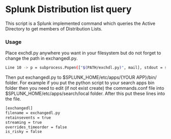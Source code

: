 # Splunk Distribution list query

This script is a Splunk implemented command which queries the Active Directory to get members of Distribution Lists.

### Usage
Place exchdl.py anywhere you want in your filesystem but do not forget to change the path in exchangedl.py.
```sh
Line 10 -> p = subprocess.Popen(["$(PATH/exchdl.py)", mail], stdout = subprocess.PIPE, stderr = subprocess.PIPE, env = e)
```
Then put exchangedl.py to $SPLUNK_HOME/etc/apps/{YOUR APP}/bin/ folder.
For example if you put the python script to your search apps bin folder then you need to edit (if not exist create) the commands.conf file into $SPLUNK_HOME/etc/apps/search/local folder.
After this put these lines into the file.

```sh
[exchangedl]
filename = exchangedl.py
retainsevents = true
streaming = true
overrides_timeorder = false
is_risky = false
```
